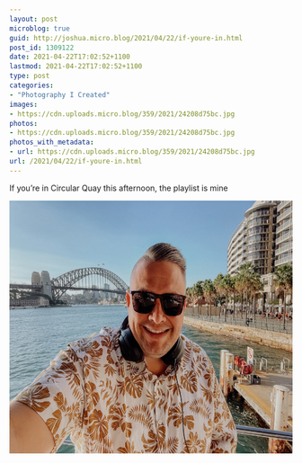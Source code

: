 ```yaml
---
layout: post
microblog: true
guid: http://joshua.micro.blog/2021/04/22/if-youre-in.html
post_id: 1309122
date: 2021-04-22T17:02:52+1100
lastmod: 2021-04-22T17:02:52+1100
type: post
categories:
- "Photography I Created"
images:
- https://cdn.uploads.micro.blog/359/2021/24208d75bc.jpg
photos:
- https://cdn.uploads.micro.blog/359/2021/24208d75bc.jpg
photos_with_metadata:
- url: https://cdn.uploads.micro.blog/359/2021/24208d75bc.jpg
url: /2021/04/22/if-youre-in.html
---
```

If you’re in Circular Quay this afternoon, the playlist is mine 

<img src="uploads/2021/24208d75bc.jpg" width="600" height="450" alt="" />
